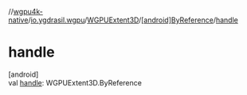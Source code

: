 //[wgpu4k-native](../../../../index.md)/[io.ygdrasil.wgpu](../../index.md)/[WGPUExtent3D](../index.md)/[[android]ByReference](index.md)/[handle](handle.md)

# handle

[android]\
val [handle](handle.md): WGPUExtent3D.ByReference